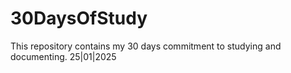 # 30DaysOfStudy
This repository contains my 30 days commitment to studying and documenting. 25|01|2025
